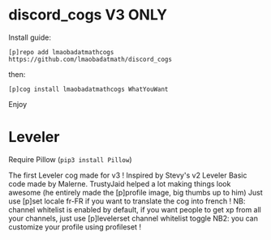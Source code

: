 # discord_cogs V3 ONLY

Install guide:

`[p]repo add lmaobadatmathcogs https://github.com/lmaobadatmath/discord_cogs`

then:

`[p]cog install lmaobadatmathcogs WhatYouWant`

Enjoy

# Leveler
Require Pillow (`pip3 install Pillow`)

The first Leveler cog made for v3 !
Inspired by Stevy's v2 Leveler
Basic code made by Malerne. TrustyJaid helped a lot making things look awesome (he entirely made the [p]profile image, big thumbs up to him)
Just use [p]set locale fr-FR if you want to translate the cog into french !
NB: channel whitelist is enabled by default, if you want people to get xp from all your channels, just use [p]levelerset channel whitelist toggle
NB2: you can customize your profile using profileset !
